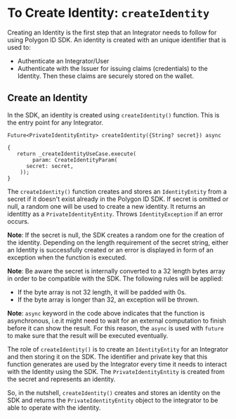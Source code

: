 # To Create Identity: `createIdentity`
 
Creating an Identity is the first step that an Integrator needs to follow for using Polygon ID SDK. An identity is created with an unique identifier that is used to:
 
- Authenticate an Integrator/User
- Authenticate with the Issuer for issuing claims (credentials) to the Identity. Then these claims are securely stored on the wallet.
 
## Create an Identity
 
In the SDK, an identity is created using `createIdentity()` function. This is the entry point for any Integrator.
 
```
Future<PrivateIdentityEntity> createIdentity({String? secret}) async
 
{
   return _createIdentityUseCase.execute(
        param: CreateIdentityParam(
      secret: secret,
    ));
}
```
The `createIdentity()` function creates and stores an `IdentityEntity` from a secret if it doesn't exist already in the Polygon ID SDK. If secret is omitted or null, a random one will be used to create a new identity. It returns an identitty as a `PrivateIdentityEntity`.
Throws `IdentityException` if an error occurs.

**Note**: If the secret is null, the SDK creates a random one for the creation of the identity. Depending on the length requirement of the secret string, either an Identity is successfully created or an error is displayed in form of an exception when the function is executed.

**Note**: Be aware the secret is internally converted to a 32 length bytes array
in order to be compatible with the SDK. The following rules will be applied:
 - If the byte array is not 32 length, it will be padded with 0s.
 - If the byte array is longer than 32, an exception will be thrown.
 
**Note**: `async` keyword in the code above indicates that the function is asynchronous, i.e.it might need to wait for an external computation to finish before it can show the result. For this reason, the `async` is used with `future` to make sure that the result will be executed eventually. 
 
The role of `createIdentity()` is to create an `IdentityEntity` for an Integrator and then storing it on the SDK. The identifier and private key that this function generates are used by the Integrator every time it needs to interact with the Identity using the SDK. The `PrivateIdentityEntity` is created from the secret and represents an identity.
 
So, in the nutshell, `createIdentity()` creates and stores an identity on the SDK and returns the `PrivateIdentityEntity` object to the integrator to be able to operate with the identity. 

